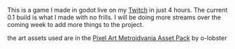 This is a game I made in godot live on my [Twitch](https://twitch.tv/protodrew) in just 4 hours. The current 0.1 build is what I made with no frills. I will be doing more streams over the coming week to add more things to the project.


the art assets used are in the [Pixel Art Metroidvania Asset Pack](https://o-lobster.itch.io/platformmetroidvania-pixel-art-asset-pack) by o-lobster
